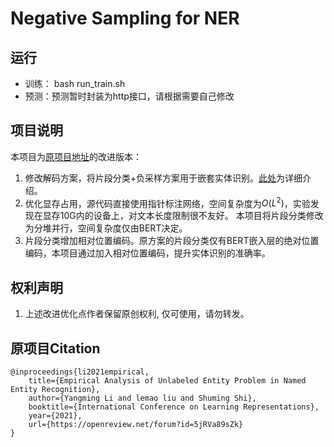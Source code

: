 # Negative Sampling for NER

## 运行
+ 训练： bash run_train.sh
+ 预测：预测暂时封装为http接口，请根据需要自己修改

## 项目说明
本项目为[原项目地址](https://github.com/LeePleased/NegSampling-NER)的改进版本：
1. 修改解码方案，将片段分类+负采样方案用于嵌套实体识别。[此处](https://zhuanlan.zhihu.com/p/378684128)为详细介绍。
2. 优化显存占用，源代码直接使用指针标注网络，空间复杂度为$O(L^2)$，实验发现在显存10G内的设备上，对文本长度限制很不友好。
本项目将片段分类修改为分堆并行，空间复杂度仅由BERT决定。
3. 片段分类增加相对位置编码。原方案的片段分类仅有BERT嵌入层的绝对位置编码，本项目通过加入相对位置编码，提升实体识别的准确率。

## 权利声明
1. 上述改进优化点作者保留原创权利, 仅可使用，请勿转发。

## 原项目Citation
```
@inproceedings{li2021empirical,
    title={Empirical Analysis of Unlabeled Entity Problem in Named Entity Recognition},
    author={Yangming Li and lemao liu and Shuming Shi},
    booktitle={International Conference on Learning Representations},
    year={2021},
    url={https://openreview.net/forum?id=5jRVa89sZk}
}
```
